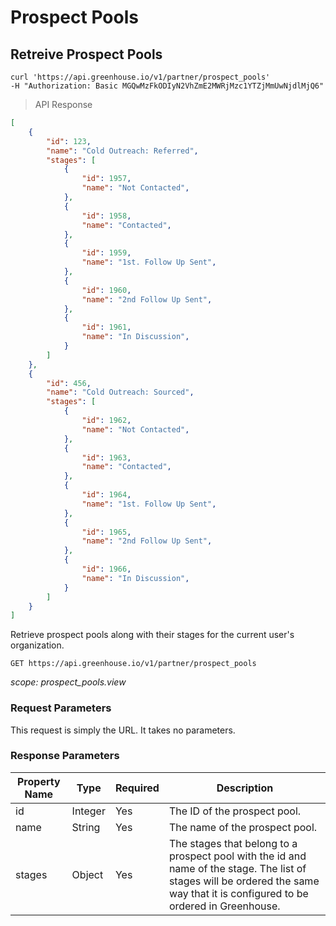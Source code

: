# Prospect Pools

## Retreive Prospect Pools

```shell
curl 'https://api.greenhouse.io/v1/partner/prospect_pools'
-H "Authorization: Basic MGQwMzFkODIyN2VhZmE2MWRjMzc1YTZjMmUwNjdlMjQ6"
```
> API Response

```json
[
    {
        "id": 123,
        "name": "Cold Outreach: Referred",
        "stages": [
            {
                "id": 1957,
                "name": "Not Contacted",
            },
            {
                "id": 1958,
                "name": "Contacted",
            },
            {
                "id": 1959,
                "name": "1st. Follow Up Sent",
            },
            {
                "id": 1960,
                "name": "2nd Follow Up Sent",
            },
            {
                "id": 1961,
                "name": "In Discussion",
            }
        ]
    },
    {
        "id": 456,
        "name": "Cold Outreach: Sourced",
        "stages": [
            {
                "id": 1962,
                "name": "Not Contacted",
            },
            {
                "id": 1963,
                "name": "Contacted",
            },
            {
                "id": 1964,
                "name": "1st. Follow Up Sent",
            },
            {
                "id": 1965,
                "name": "2nd Follow Up Sent",
            },
            {
                "id": 1966,
                "name": "In Discussion",
            }
        ]
    }
]
```

Retrieve prospect pools along with their stages for the current user's organization.

`GET https://api.greenhouse.io/v1/partner/prospect_pools`

*scope: prospect_pools.view*

### Request Parameters

This request is simply the URL. It takes no parameters.

### Response Parameters

Property Name | Type | Required | Description
-------------- | -------------- | -------------- | --------------
id | Integer | Yes | The ID of the prospect pool.
name | String | Yes | The name of the prospect pool.
stages | Object | Yes | The stages that belong to a prospect pool with the id and name of the stage. The list of stages will be ordered the same way that it is configured to be ordered in Greenhouse.
